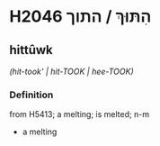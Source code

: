 # H2046 הִתּוּךְ / התוך

## hittûwk

_(hit-took' | hit-TOOK | hee-TOOK)_

### Definition

from H5413; a melting; is melted; n-m

- a melting
